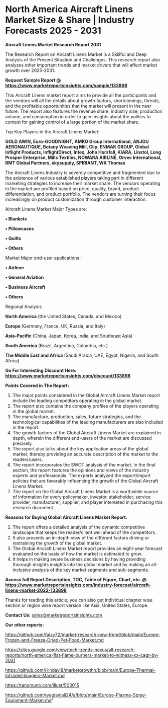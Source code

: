 # North America Aircraft Linens Market Size & Share | Industry Forecasts 2025 - 2031

<strong>Aircraft Linens Market Research Report 2031</strong>

The Research Report on Aircraft Linens Market is a Skillful and Deep Analysis of the Present Situation and Challenges. This research report also analyzes other important trends and market drivers that will affect market growth over 2025-2031.

<strong>Request Sample Report @ <a href=https://www.marketreportsinsights.com/sample/133898>https://www.marketreportsinsights.com/sample/133898</a></strong>

This Aircraft Linens market report aims to provide all the participants and the vendors will all the details about growth factors, shortcomings, threats, and the profitable opportunities that the market will present in the near future. The report also features the revenue share, industry size, production volume, and consumption in order to gain insights about the politics to contest for gaining control of a large portion of the market share.

Top Key Players in the Aircraft Linens Market:

<strong>GOLD AWIN, Euro-GOODNIGHT, AMKO Group International, ANJOU AERONAUTIQUE, Botany Weaving Mill, Clip, ENMAK GROUP, Global Inflight Products, InflightDirect, Intex, John Horsfall, KIARA, Linstol, Long Prosper Enterprise, Mills Textiles, NOWARA AIRLINE, Orvec International, RMT Global Partners, skysupply, SPIRIANT, WK Thomas</strong>

The Aircraft Linens Industry is severely competitive and fragmented due to the existence of various established players taking part in different marketing strategies to increase their market share. The vendors operating in the market are profiled based on price, quality, brand, product differentiation, and product portfolio. The vendors are turning their focus increasingly on product customization through customer interaction.

Aircraft Linens Market Major Types are:

<strong>• Blankets

• Pillowcases

• Quilts

• Others</strong>

Market Major end-user applications :

<strong>• Airliner

• General Aviation

• Business Aircraft

• Others</strong>

Regional Analysis

</u><strong><b>North America</b></strong> (the United States, Canada, and Mexico)

<strong><b>Europe </b></strong>(Germany, France, UK, Russia, and Italy)

<strong><b>Asia-Pacific</b></strong> (China, Japan, Korea, India, and Southeast Asia)

<strong><b>South America</b></strong> (Brazil, Argentina, Colombia, etc.)

<strong><b>The Middle East and Africa</b></strong> (Saudi Arabia, UAE, Egypt, Nigeria, and South Africa)

<strong>Go For Interesting Discount Here: <a href=https://www.marketreportsinsights.com/discount/133898>https://www.marketreportsinsights.com/discount/133898</a></strong>

<strong>Points Covered in The Report:</strong>
<ol>
  <li>The major points considered in the Global Aircraft Linens Market report include the leading competitors operating in the global market.</li>
  <li>The report also contains the company profiles of the players operating in the global market.</li>
  <li>The manufacture, production, sales, future strategies, and the technological capabilities of the leading manufacturers are also included in the report.</li>
  <li>The growth factors of the Global Aircraft Linens Market are explained in-depth, wherein the different end-users of the market are discussed precisely.</li>
  <li>The report also talks about the key application areas of the global market, thereby providing an accurate description of the market to the readers/users.</li>
  <li>The report incorporates the SWOT analysis of the market. In the final section, the report features the opinions and views of the industry experts and professionals. The experts analyzed the export/import policies that are favorably influencing the growth of the Global Aircraft Linens Market.</li>
  <li>The report on the Global Aircraft Linens Market is a worthwhile source of information for every policymaker, investor, stakeholder, service provider, manufacturer, supplier, and player interested in purchasing this research document.</li>
</ol>
<strong>Reasons for Buying Global Aircraft Linens Market Report:</strong>

<ol>
  <li>The report offers a detailed analysis of the dynamic competitive landscape that keeps the reader/client well ahead of the competitors.</li>
  <li>It also presents an in-depth view of the different factors driving or restraining the growth of the global market.</li>
  <li>The Global Aircraft Linens Market report provides an eight-year forecast evaluated on the basis of how the market is estimated to grow.</li>
  <li>It helps in making aware business decisions by having providing thorough insights insights into the global market and by making an all-inclusive analysis of the key market segments and sub-segments.</li>
</ol>
<strong>Access full Report Description, TOC, Table of Figure, Chart, etc. @ <a href=https://www.marketreportsinsights.com/industry-forecast/aircraft-linens-market-2022-133898>https://www.marketreportsinsights.com/industry-forecast/aircraft-linens-market-2022-133898</a></strong>


Thanks for reading this article; you can also get individual chapter wise section or region wise report version like Asia, United States, Europe.

<strong>Contact Us:</strong>
sales@marketreportsinsights.com

<strong>Our other reports:</strong>

<a href=https://github.com/faizy72/market-research-new-trend/blob/main/Europe-Frozen-and-Freeze-Dried-Pet-Food-Market.md>https://github.com/faizy72/market-research-new-trend/blob/main/Europe-Frozen-and-Freeze-Dried-Pet-Food-Market.md</a>

<a href=https://sites.google.com/view/tech-trends-nexus/all-research-reports/north-america-flat-flame-burners-market-to-witness-xx-cagr-by-2031>https://sites.google.com/view/tech-trends-nexus/all-research-reports/north-america-flat-flame-burners-market-to-witness-xx-cagr-by-2031</a>

<a href=https://github.com/Hindavi8/marketgrowthh/blob/main/Europe-Thermal-Infrared-Imagers-Market.md>https://github.com/Hindavi8/marketgrowthh/blob/main/Europe-Thermal-Infrared-Imagers-Market.md</a>

<a href=https://tanomuno.com/illust/503015>https://tanomuno.com/illust/503015</a>

<a href=https://github.com/tyagianjali24/a/blob/main/Europe-Plasma-Spray-Equipment-Market.md>https://github.com/tyagianjali24/a/blob/main/Europe-Plasma-Spray-Equipment-Market.md</a>"

